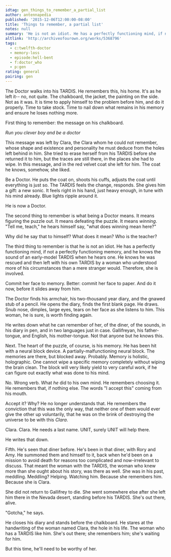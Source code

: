 ```yaml
---
idtag: gen_things_to_remember_a_partial_list
author: antennapedia
published: '2015-12-06T12:00:00-08:00'
title: 'Things to remember, a partial list'
notes: null
summary: 'He is not an idiot. He has a perfectly functioning mind, if not a perfectly functioning memory, and he knows the sound of an early-model TARDIS when he hears one.'
altlink: 'http://archiveofourown.org/works/5368796'
tags:
  - c:twelfth-doctor
  - memory-loss
  - episode:hell-bent
  - f:doctor_who
  - p:gen
rating: general
pairing: gen
---
```

The Doctor walks into his TARDIS. He remembers this, his home. It's as he left it-- no, not quite. The chalkboard, the jacket, the painting on the side. Not as it was. It is time to apply himself to the problem before him, and do it properly. Time to take stock. Time to nail down what remains in his memory and ensure he loses nothing more.

First thing to remember: the message on his chalkboard.

*Run you clever boy*
*and be a doctor*

This message was left by Clara, the Clara whom he could not remember, whose shape and existence and personality he must deduce from the holes left behind in him. She tried to erase herself from his TARDIS before she returned it to him, but the traces are still there, in the places she had to wipe. In this message, and in the red velvet coat she left for him. The coat he knows, somehow, she liked.

Be a Doctor. He puts the coat on, shoots his cuffs, adjusts the coat until everything is just so. The TARDIS feels the change, responds. She gives him a gift: a new sonic. It feels right in his hand, just heavy enough, in tune with his mind already. Blue lights ripple around it.

He is now a Doctor.

The second thing to remember is what being a Doctor means. It means figuring the puzzle out. It means defeating the puzzle. It means *winning*. "Tell me, teach," he hears himself say, "what does winning mean here?"

Why did he say that to himself? What does it mean? Who is the teacher?

The third thing to remember is that he is not an idiot. He has a perfectly functioning mind, if not a perfectly functioning memory, and he knows the sound of an early-model TARDIS when he hears one. He knows he was rescued and then left with his own TARDIS by a woman who understood more of his circumstances than a mere stranger would. Therefore, she is involved.

Commit her face to memory. Better: commit her face to paper. And do it now, before it slides away from him.

The Doctor finds his armchair, his two-thousand year diary, and the gnawed stub of a pencil. He opens the diary, finds the first blank page. He draws. Snub nose, dimples, large eyes, tears on her face as she listens to him. This woman, he is sure, is worth finding again.

He writes down what he can remember of her, of the diner, of the sounds, in his diary in pen, and in two languages just in case. Gallifreyan, his father-tongue, and English, his mother-tongue. Not that anyone but he knows this.

Next. The heart of the puzzle, of course, is his memory. He has been hit with a neural block device. A partially-malfunctioning neural block. The memories are there, but blocked away. Probably. Memory is holistic, holographic. One cannot wipe a specific memory completely without wiping the brain clean. The block will very likely yield to very careful work, if he can figure out exactly what was done to his mind.

No. Wrong verb. What *he* did to his own mind. He remembers choosing it. He remembers that, if nothing else. The words "I accept this" coming from his mouth.

Accept it? Why? He no longer understands that. He remembers the conviction that this was the only way, that neither one of them would ever give the other up voluntarily, that he was on the brink of destroying the universe to be with this *Clara*.

Clara. Clara. He needs a last name. UNIT, surely UNIT will help there.

He writes that down.

Fifth. He's seen that diner before. He's been in that diner, with Rory and Amy. He summoned them and himself to it, back when he'd been on a mission to avoid death for reasons too complicated and now-irrelevant to discuss. That meant the woman with the TARDIS, the woman who knew more than she ought about his story, was there as well. She was in his past, meddling. Meddling? Helping. Watching him. Because she remembers him. Because she is Clara.

She did not return to Gallifrey to die. She went somewhere else after she left him there in the Nevada desert, standing before his TARDIS. She's out there, alive.

"Gotcha," he says.

He closes his diary and stands before the chalkboard. He stares at the handwriting of the woman named Clara, the hole in his life. The woman who has a TARDIS like him. She's out there; she remembers him; she's waiting for him.

But this time, he'll need to be worthy of her.
